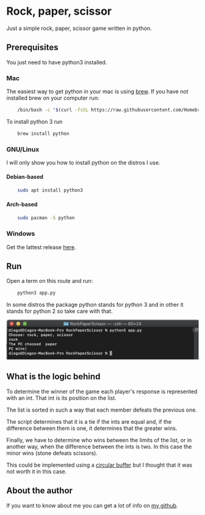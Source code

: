 # Rock, paper, scissor

Just a simple rock, paper, scissor game written in python.

## Prerequisites

You just need to have python3 installed.

### Mac

The easiest way to get python in your mac is using [brew](https://brew.sh/index_es). If you have not installed brew on your computer run:
```bash
    /bin/bash -c "$(curl -fsSL https://raw.githubusercontent.com/Homebrew/install/master/install.sh)"
```

To install python 3 run 

```bash
    brew install python
```

### GNU/Linux

I will only show you how to install python on the distros I use.

#### Debian-based

```bash
    sudo apt install python3
```

#### Arch-based

```bash
    sudo pacman -S python
```

### Windows

Get the lattest release [here](https://www.python.org/downloads/windows/).

## Run

Open a term on this route and run:

```bash
    python3 app.py
```

In some distros the package python stands for python 3 and in other it stands for python 2 so take care with that.

![Run demo](media/RockPaperScissorDemo.png)

## What is the logic behind

To determine the winner of the game each player's response is represented with an int. That int is its position on the list.

The list is sorted in such a way that each member defeats the previous one.

The script determines that it is a tie if the ints are equal and, if the difference between them is one, it determines that the greater wins.

Finally, we have to determine who wins between the limits of the list, or in another way, when the difference between the ints is two. In this case the minor wins (stone defeats scissors).

This could be implemented using a [circular buffer](https://en.wikipedia.org/wiki/Circular_buffer) but I thought that it was not worth it in this case.

## About the author

If you want to know about me you can get a lot of info on [my github](https://github.com/seniorglez).

